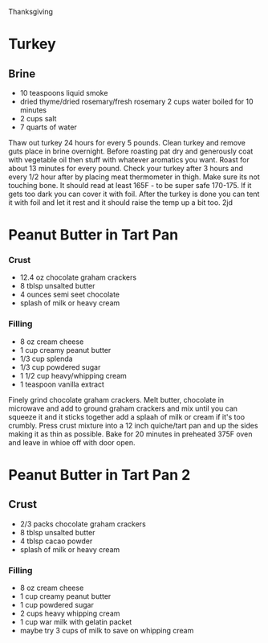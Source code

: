 Thanksgiving

# Turkey 
## Brine
- 10 teaspoons liquid smoke
- dried thyme/dried rosemary/fresh rosemary 2 cups water boiled for 10 minutes
- 2 cups salt
- 7 quarts of water

Thaw out turkey 24 hours for every 5 pounds. Clean turkey and remove guts place in brine overnight. Before roasting pat dry and generously coat with vegetable oil then stuff with whatever aromatics you want. Roast for about 13 minutes for every pound. Check your turkey after 3 hours and every 1/2 hour after by placing meat thermometer in thigh. Make sure its not touching bone. It should read at least 165F - to be super safe 170-175. If it gets too dark you can cover it with foil. After the turkey is done you can tent it with foil and let it rest and it should raise the temp up a bit too.
 2jd

# Peanut Butter in Tart Pan

### Crust

- 12.4 oz chocolate graham crackers
- 8 tblsp unsalted butter
- 4 ounces semi seet chocolate
- splash of milk or heavy cream

### Filling

- 8 oz cream cheese
- 1 cup creamy peanut butter
- 1/3 cup splenda
- 1/3 cup powdered sugar
- 1 1/2 cup heavy/whipping cream
- 1 teaspoon vanilla extract

Finely grind chocolate graham crackers. Melt butter, chocolate in microwave and add to ground graham crackers and mix until you can squeeze it and it sticks together add a splaah of milk or cream if it's too crumbly. Press crust mixture into a 12 inch quiche/tart pan and up the sides making it as thin as possible.  Bake for 20 minutes in preheated 375F oven and leave in whioe off with door open.


# Peanut Butter in Tart Pan 2
## Crust

- 2/3 packs chocolate graham crackers
- 8 tblsp unsalted butter
- 4 tblsp cacao powder
- splash of milk or heavy cream

### Filling

- 8 oz cream cheese
- 1 cup creamy peanut butter
- 1 cup powdered sugar
- 2 cups heavy whipping cream
- 1 cup war milk with gelatin packet
- maybe try 3 cups of milk to save on whipping cream